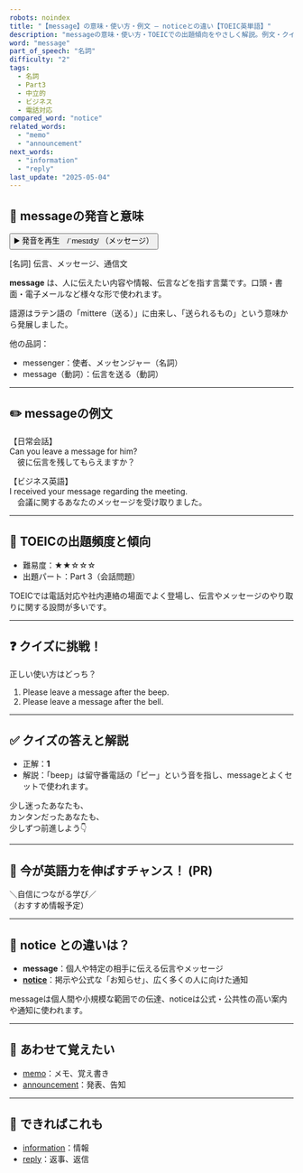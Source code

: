 ```yaml
---
robots: noindex
title: "【message】の意味・使い方・例文 ― noticeとの違い【TOEIC英単語】"
description: "messageの意味・使い方・TOEICでの出題傾向をやさしく解説。例文・クイズ付きでnoticeとの違いもわかりやすく学べます。"
word: "message"
part_of_speech: "名詞"
difficulty: "2"
tags:
  - 名詞
  - Part3
  - 中立的
  - ビジネス
  - 電話対応
compared_word: "notice"
related_words:
  - "memo"
  - "announcement"
next_words:
  - "information"
  - "reply"
last_update: "2025-05-04"
---
```


## 🔰 messageの発音と意味

<button class="play-audio" onclick="playTTS('message')">
  <span class="play-audio-main">
    ▶️ 発音を再生　/ˈmesɪdʒ/
  </span>
  <span class="play-audio-sub">
    （メッセージ）
  </span>
</button>

[名詞] 伝言、メッセージ、通信文

**message** は、人に伝えたい内容や情報、伝言などを指す言葉です。口頭・書面・電子メールなど様々な形で使われます。

語源はラテン語の「mittere（送る）」に由来し、「送られるもの」という意味から発展しました。

他の品詞：  
- messenger：使者、メッセンジャー（名詞）
- message（動詞）：伝言を送る（動詞）

---

## ✏️ messageの例文

【日常会話】  
Can you leave a message for him?  
　彼に伝言を残してもらえますか？

【ビジネス英語】  
I received your message regarding the meeting.  
　会議に関するあなたのメッセージを受け取りました。

---

## 🎯 TOEICの出題頻度と傾向

- 難易度：★★☆☆☆
- 出題パート：Part 3（会話問題）

TOEICでは電話対応や社内連絡の場面でよく登場し、伝言やメッセージのやり取りに関する設問が多いです。

---

## ❓ クイズに挑戦！

正しい使い方はどっち？

1. Please leave a message after the beep.  
2. Please leave a message after the bell.

---

## ✅ クイズの答えと解説

- 正解：**1**
- 解説：「beep」は留守番電話の「ピー」という音を指し、messageとよくセットで使われます。

少し迷ったあなたも、  
カンタンだったあなたも、  
少しずつ前進しよう👇️

---

## 🚀 今が英語力を伸ばすチャンス！ (PR)

<div class="info-center">
＼自信につながる学び／<br>  
（おすすめ情報予定）
</div>

---

## 🤔  notice との違いは？

- **message**：個人や特定の相手に伝える伝言やメッセージ
- **[notice](/notice)**：掲示や公式な「お知らせ」、広く多くの人に向けた通知

messageは個人間や小規模な範囲での伝達、noticeは公式・公共性の高い案内や通知に使われます。

---

## 🧩 あわせて覚えたい

- [memo](/memo)：メモ、覚え書き
- [announcement](/announcement)：発表、告知

---

## 📖 できればこれも

- [information](/information)：情報
- [reply](/reply)：返事、返信

<!-- cvid: aid05_bid18 -->
